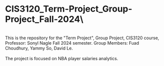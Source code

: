 # CIS3120_Term-Project_Group-Project_Fall-2024\
\
This is the repository for the "Term Project", Group Project, CIS3120 course, Professor: Sonyl Nagle Fall 2024 semester. Group Members: Fuad Choudhury, Yammy So, David Le.\
\
The project is focused on NBA player salaries analytics.

